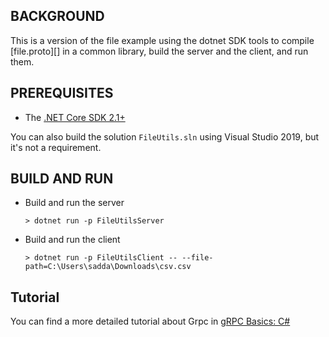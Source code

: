BACKGROUND
-------------
This is a version of the file example using the dotnet SDK
tools to compile [file.proto][] in a common library, build the server
and the client, and run them.

PREREQUISITES
-------------

- The [.NET Core SDK 2.1+](https://www.microsoft.com/net/core)

You can also build the solution `FileUtils.sln` using Visual Studio 2019,
but it's not a requirement.

BUILD AND RUN
-------------

- Build and run the server

  ```
  > dotnet run -p FileUtilsServer
  ```

- Build and run the client

  ```
  > dotnet run -p FileUtilsClient -- --file-path=C:\Users\sadda\Downloads\csv.csv
  ```

Tutorial
--------

You can find a more detailed tutorial about Grpc in [gRPC Basics: C#][]

[gRPC Basics: C#]:https://grpc.io/docs/languages/csharp/basics
